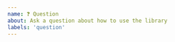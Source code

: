 ```yaml
---
name: ❓ Question
about: Ask a question about how to use the library
labels: 'question'
---
```


<!-- Before creating a issue, please take a look at the README if you have problems installing the library, or at the wiki, if you have questions about the API -->
